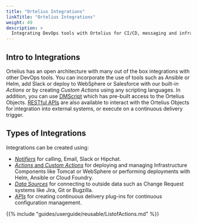 ```yaml
---
title: "Ortelius Integrations"
linkTitle: "Ortelius Integrations"
weight: 49
description: >
  Integrating DevOps tools with Ortelius for CI/CD, messaging and infrastructure.
---
```


## Intro to Integrations

Ortelius has an open architecture with many out of the box integrations with other DevOps tools. You can incorporate the use of tools such as Ansible or Helm, add Slack or deploy to WebSphere or Salesforce with our built-in _Actions_ or by creating _Custom Actions_ using any scripting languages.  In addition, you can use [DMScript](/guides/userguide/dmscript/) which has pre-built access to the Ortelius Objects.  [RESTful APIs](/guides/userguide/restapi/) are also available to interact with the Ortelius Objects for integration into external systems, or execute on a continuous delivery trigger.

## Types of Integrations

Integrations can be created using:

- [_Notifiers_](/guides/userguide/customizations/2-define-notifiers/) for calling, Email, Slack or Hipchat.
- [_Actions_ and _Custom Actions_](/guides/userguide/customizations/2-define-your-actions/) for deploying and managing Infrastructure Components like Tomcat or WebSphere or performing deployments with Helm, Ansible or Cloud Foundry.
- [_Data Sources_](/guides/userguide/profeatures/2-data-sources/) for connecting to outside data such as Change Request systems like Jira, Git or Bugzilla.
- [_APIs_](/guides/userguide/restapi/) for creating continuous delivery plug-ins for continuous configuration management.

{{% include "guides/userguide/reusable/ListofActions.md" %}}
